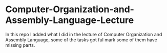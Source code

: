 # Computer-Organization-and-Assembly-Language-Lecture
In this repo I added what I did in the lecture of Computer Organization and Assembly Language, some of the tasks got ful mark some of them have missing parts.
